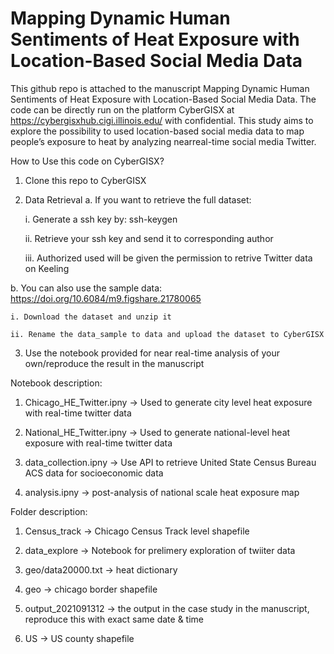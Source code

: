 # Mapping Dynamic Human Sentiments of Heat Exposure with Location-Based Social Media Data

This github repo is attached to the manuscript Mapping Dynamic Human Sentiments of Heat Exposure with Location-Based Social Media Data. The code can be directly run on the platform CyberGISX at https://cybergisxhub.cigi.illinois.edu/ with confidential. This study aims to explore the possibility to used location-based social media data to map people’s exposure to heat by analyzing nearreal-time social media Twitter.

How to Use this code on CyberGISX?

1. Clone this repo to CyberGISX

2. Data Retrieval
  a. If you want to retrieve the full dataset:

    i. Generate a ssh key by: ssh-keygen

    ii. Retrieve your ssh key and send it to corresponding author

    iii. Authorized used will be given the permission to retrive Twitter data on Keeling

  b. You can also use the sample data: https://doi.org/10.6084/m9.figshare.21780065
    
    i. Download the dataset and unzip it
    
    ii. Rename the data_sample to data and upload the dataset to CyberGISX

3. Use the notebook provided for near real-time analysis of your own/reproduce the result in the manuscript

Notebook description:

1. Chicago_HE_Twitter.ipny -> Used to generate city level heat exposure with real-time twitter data

2. National_HE_Twitter.ipny -> Used to generate national-level heat exposure with real-time twitter data

3. data_collection.ipny -> Use API to retrieve United State Census Bureau ACS data for socioeconomic data

4. analysis.ipny -> post-analysis of national scale heat exposure map

Folder description:

1. Census_track -> Chicago Census Track level shapefile

2. data_explore -> Notebook for prelimery exploration of twiiter data

3. geo/data20000.txt -> heat dictionary

4. geo -> chicago border shapefile

5. output_2021091312 -> the output in the case study in the manuscript, reproduce this with exact same date & time

6. US -> US county shapefile
